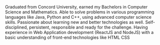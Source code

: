 Graduated from Concord University, earned my Bachelors in Computer Science and Mathematics. Able to solve problems in various programming languages like Java, Python and C++, using advanced computer science skills. Passionate about learning new and better technologies as well. Self-disciplined, persistent, responsible and ready for the challenge. Having experience in Web Application development (ReactJS and NodeJS) with a basic understanding of front-end technologies like HTML CSS 

<!---
natanwondi21/natanwondi21 is a ✨ special ✨ repository because its `README.md` (this file) appears on your GitHub profile.
You can click the Preview link to take a look at your changes.
--->
